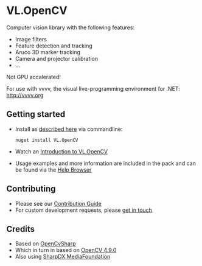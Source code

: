 # VL.OpenCV
Computer vision library with the following features:
* Image filters
* Feature detection and tracking
* Aruco 3D marker tracking
* Camera and projector calibration
* ...
  
Not GPU accalerated!

For use with vvvv, the visual live-programming environment for .NET: http://vvvv.org

## Getting started
- Install as [described here](https://thegraybook.vvvv.org/reference/hde/managing-nugets.html) via commandline:

    `nuget install VL.OpenCV`

- Watch an [Introduction to VL.OpenCV](https://www.youtube.com/live/fjw2m8w6RNU)
- Usage examples and more information are included in the pack and can be found via the [Help Browser](https://thegraybook.vvvv.org/reference/hde/findinghelp.html)

## Contributing
- Please see our [Contribution Guide](.github/CONTRIBUTING.md)
- For custom development requests, please [get in touch](mailto:devvvvs@vvvv.org)

## Credits

* Based on [OpenCvSharp](https://github.com/shimat/opencvsharp)
* Which in turn in based on [OpenCV 4.9.0](https://docs.opencv.org/4.9.0/)
* Also using [SharpDX MediaFoundation](http://sharpdx.org/wiki/class-library-api/mediafoundation/)
